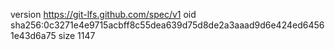 version https://git-lfs.github.com/spec/v1
oid sha256:0c3271e4e9715acbff8c55dea639d75d8de2a3aaad9d6e424ed64561e43d6a75
size 1147
